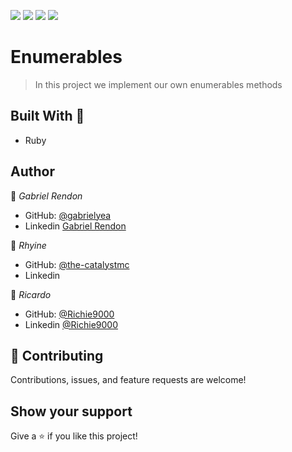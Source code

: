 ![](https://img.shields.io/badge/Academic-blue)
![](https://img.shields.io/badge/HTML-red)
![](https://img.shields.io/badge/JavaScript-yellow)
![](https://img.shields.io/badge/SCSS-pink)

# Enumerables
> In this project we implement our own enumerables methods

## Built With 🔨
- Ruby

## Author
👤 *Gabriel Rendon*
- GitHub: [@gabrielyea](https://github.com/gabrielyea)
- Linkedin [Gabriel Rendon](https://www.linkedin.com/in/gabriel-rendon-paredes/)

👤 *Rhyine*
- GitHub: [@the-catalystmc](https://github.com/the-catalystmc)
- Linkedin [](https://www.linkedin.com/in/)

👤 *Ricardo*
- GitHub: [@Richie9000](https://github.com/Richie9000)
- Linkedin [@Richie9000](https://www.linkedin.com/in/ricardorodr/)

## 🤝 Contributing
Contributions, issues, and feature requests are welcome!

## Show your support
Give a ⭐️ if you like this project!

